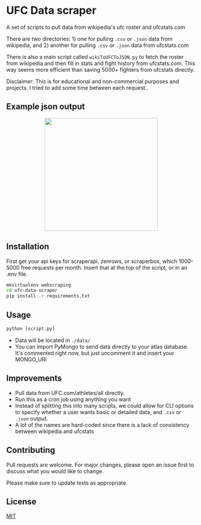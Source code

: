 # UFC Data scraper

A set of scripts to pull data from wikipedia's ufc 
roster and ufcstats.com

There are two directories: 1) one for pulling 
`.csv` or `.json` data from wikipedia, and 2) 
another for pulling `.csv` or `.json` data from 
ufcstats.com

There is also a main script called 
`wikiToUFCToJSON.py` to fetch the roster from 
wikipedia and then fill in stats and fight history 
from ufcstats.com. This way seems more efficient 
than saving 5000+ fighters from ufcstats directly.

Disclaimer: This is for educational and non-commercial purposes 
and projects. I tried to add some time between each request..

## Example json output

<p align="center">
  <img src="../main/images/data_example.png" width="300"/>
</p>

## Installation

First get your api keys for scraperapi, zenrows, 
or scraperbox, which 1000-5000 free requests per 
month. Insert that at the top of the script, or in 
an .env file.

```bash
mkvirtualenv webscraping
cd ufc-data-scraper
pip install -r requirements.txt
```

## Usage

```python
python [script.py]
```
* Data will be located in `./data/`
* You can import PyMongo to send data directly to 
your atlas database. It's commented right now, but 
just uncomment it and insert your MONGO_URI

## Improvements

- Pull data from UFC.com/athletes/all directly.
- Run this as a cron job using anything you want
- Instead of splitting this into many scripts, we 
could allow for CLI options to specify whether a 
user wants basic or detailed data, and `.csv` or 
`.json` output.
- A lot of the names are hard-coded since there is 
a lack of consistency between wikipedia and 
ufcstats

## Contributing

Pull requests are welcome. For major changes, 
please open an issue first
to discuss what you would like to change.

Please make sure to update tests as appropriate.

## License

[MIT](https://choosealicense.com/licenses/mit/)
